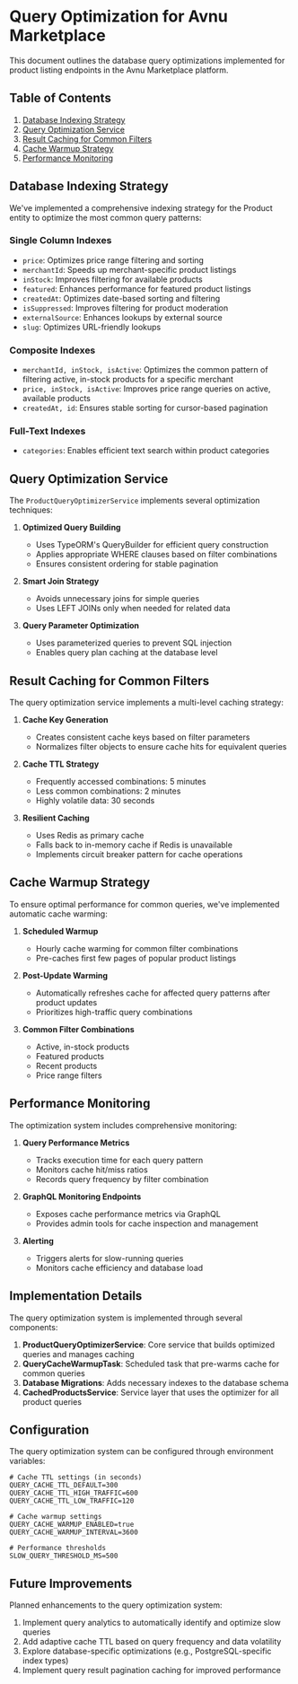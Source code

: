 # Query Optimization for Avnu Marketplace

This document outlines the database query optimizations implemented for product listing endpoints in the Avnu Marketplace platform.

## Table of Contents

1. [Database Indexing Strategy](#database-indexing-strategy)
2. [Query Optimization Service](#query-optimization-service)
3. [Result Caching for Common Filters](#result-caching-for-common-filters)
4. [Cache Warmup Strategy](#cache-warmup-strategy)
5. [Performance Monitoring](#performance-monitoring)

## Database Indexing Strategy

We've implemented a comprehensive indexing strategy for the Product entity to optimize the most common query patterns:

### Single Column Indexes

- `price`: Optimizes price range filtering and sorting
- `merchantId`: Speeds up merchant-specific product listings
- `inStock`: Improves filtering for available products
- `featured`: Enhances performance for featured product listings
- `createdAt`: Optimizes date-based sorting and filtering
- `isSuppressed`: Improves filtering for product moderation
- `externalSource`: Enhances lookups by external source
- `slug`: Optimizes URL-friendly lookups

### Composite Indexes

- `merchantId, inStock, isActive`: Optimizes the common pattern of filtering active, in-stock products for a specific merchant
- `price, inStock, isActive`: Improves price range queries on active, available products
- `createdAt, id`: Ensures stable sorting for cursor-based pagination

### Full-Text Indexes

- `categories`: Enables efficient text search within product categories

## Query Optimization Service

The `ProductQueryOptimizerService` implements several optimization techniques:

1. **Optimized Query Building**

   - Uses TypeORM's QueryBuilder for efficient query construction
   - Applies appropriate WHERE clauses based on filter combinations
   - Ensures consistent ordering for stable pagination

2. **Smart Join Strategy**

   - Avoids unnecessary joins for simple queries
   - Uses LEFT JOINs only when needed for related data

3. **Query Parameter Optimization**
   - Uses parameterized queries to prevent SQL injection
   - Enables query plan caching at the database level

## Result Caching for Common Filters

The query optimization service implements a multi-level caching strategy:

1. **Cache Key Generation**

   - Creates consistent cache keys based on filter parameters
   - Normalizes filter objects to ensure cache hits for equivalent queries

2. **Cache TTL Strategy**

   - Frequently accessed combinations: 5 minutes
   - Less common combinations: 2 minutes
   - Highly volatile data: 30 seconds

3. **Resilient Caching**
   - Uses Redis as primary cache
   - Falls back to in-memory cache if Redis is unavailable
   - Implements circuit breaker pattern for cache operations

## Cache Warmup Strategy

To ensure optimal performance for common queries, we've implemented automatic cache warming:

1. **Scheduled Warmup**

   - Hourly cache warming for common filter combinations
   - Pre-caches first few pages of popular product listings

2. **Post-Update Warming**

   - Automatically refreshes cache for affected query patterns after product updates
   - Prioritizes high-traffic query combinations

3. **Common Filter Combinations**
   - Active, in-stock products
   - Featured products
   - Recent products
   - Price range filters

## Performance Monitoring

The optimization system includes comprehensive monitoring:

1. **Query Performance Metrics**

   - Tracks execution time for each query pattern
   - Monitors cache hit/miss ratios
   - Records query frequency by filter combination

2. **GraphQL Monitoring Endpoints**

   - Exposes cache performance metrics via GraphQL
   - Provides admin tools for cache inspection and management

3. **Alerting**
   - Triggers alerts for slow-running queries
   - Monitors cache efficiency and database load

## Implementation Details

The query optimization system is implemented through several components:

1. **ProductQueryOptimizerService**: Core service that builds optimized queries and manages caching
2. **QueryCacheWarmupTask**: Scheduled task that pre-warms cache for common queries
3. **Database Migrations**: Adds necessary indexes to the database schema
4. **CachedProductsService**: Service layer that uses the optimizer for all product queries

## Configuration

The query optimization system can be configured through environment variables:

```
# Cache TTL settings (in seconds)
QUERY_CACHE_TTL_DEFAULT=300
QUERY_CACHE_TTL_HIGH_TRAFFIC=600
QUERY_CACHE_TTL_LOW_TRAFFIC=120

# Cache warmup settings
QUERY_CACHE_WARMUP_ENABLED=true
QUERY_CACHE_WARMUP_INTERVAL=3600

# Performance thresholds
SLOW_QUERY_THRESHOLD_MS=500
```

## Future Improvements

Planned enhancements to the query optimization system:

1. Implement query analytics to automatically identify and optimize slow queries
2. Add adaptive cache TTL based on query frequency and data volatility
3. Explore database-specific optimizations (e.g., PostgreSQL-specific index types)
4. Implement query result pagination caching for improved performance
